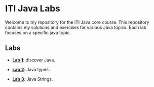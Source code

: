 # ITI Java Labs

Welcome to my repository for the ITI Java core course. This repository contains my solutions and exercises for various Java topics. Each lab focuses on a specific java topic.

## Labs

- **[Lab 1](lab1/README.md)**: discover Java.

- **[Lab 2](lab2/README.md)**: Java types.

- **[Lab 3](lab3/README.md)**: Java Strings.
